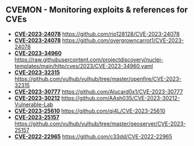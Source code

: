 ## CVEMON - Monitoring exploits & references for CVEs
- **[CVE-2023-24078](https://in.scanfactory.io/cvemon/CVE-2023-24078.html)** https://github.com/rio128128/CVE-2023-24078
- **[CVE-2023-24078](https://in.scanfactory.io/cvemon/CVE-2023-24078.html)** https://github.com/overgrowncarrot1/CVE-2023-24078
- **[CVE-2023-34960](https://in.scanfactory.io/cvemon/CVE-2023-34960.html)** https://raw.githubusercontent.com/projectdiscovery/nuclei-templates/main/http/cves/2023/CVE-2023-34960.yaml
- **[CVE-2023-32315](https://in.scanfactory.io/cvemon/CVE-2023-32315.html)** https://github.com/vulhub/vulhub/tree/master/openfire/CVE-2023-32315
- **[CVE-2023-30777](https://in.scanfactory.io/cvemon/CVE-2023-30777.html)** https://github.com/Alucard0x1/CVE-2023-30777
- **[CVE-2023-30212](https://in.scanfactory.io/cvemon/CVE-2023-30212.html)** https://github.com/AAsh035/CVE-2023-30212-Vulnerable-Lab
- **[CVE-2023-25610](https://in.scanfactory.io/cvemon/CVE-2023-25610.html)** https://github.com/qi4L/CVE-2023-25610
- **[CVE-2023-25157](https://in.scanfactory.io/cvemon/CVE-2023-25157.html)** https://github.com/vulhub/vulhub/tree/master/geoserver/CVE-2023-25157
- **[CVE-2022-22965](https://in.scanfactory.io/cvemon/CVE-2022-22965.html)** https://github.com/c33dd/CVE-2022-22965
